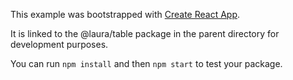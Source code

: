This example was bootstrapped with [Create React App](https://github.com/facebook/create-react-app).

It is linked to the @laura/table package in the parent directory for development purposes.

You can run `npm install` and then `npm start` to test your package.
